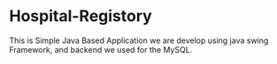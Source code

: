 # Hospital-Registory
 This is Simple Java Based Application we are develop using java swing Framework, and backend we used for the MySQL.
